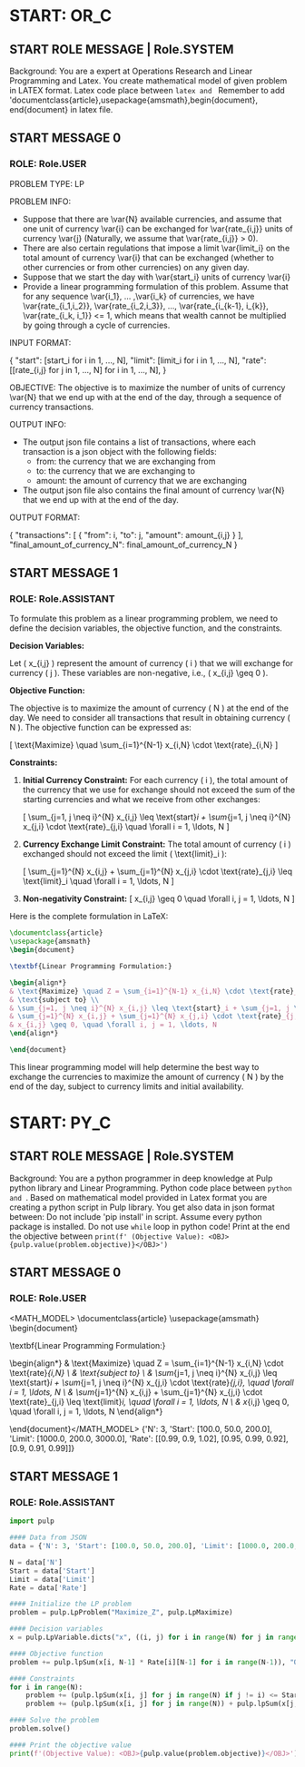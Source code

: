 # START: OR_C 
## START ROLE MESSAGE | Role.SYSTEM 
Background: You are a expert at Operations Research and Linear Programming and Latex. You create mathematical model of given problem in LATEX format. Latex code place between ```latex and ``` Remember to add 'documentclass{article},usepackage{amsmath},begin{document}, end{document} in latex file. 
## START MESSAGE 0 
### ROLE: Role.USER
<DESCRIPTION>
PROBLEM TYPE: LP

PROBLEM INFO: 

- Suppose that there are \var{N} available currencies, and assume that one unit of currency \var{i} can be exchanged for \var{rate_{i,j}} units of currency \var{j} (Naturally, we assume that \var{rate_{i,j}} > 0).
- There are also certain regulations that impose a limit \var{limit_i} on the total amount of currency \var{i} that can be exchanged (whether to other currencies or from other currencies) on any given day.
- Suppose that we start the day with \var{start_i} units of currency \var{i}
- Provide a linear programming formulation of this problem. Assume that for any sequence \var{i_1}, … ,\var{i_k} of currencies, we have \var{rate_{i_1,i_2}}, \var{rate_{i_2,i_3}}, ..., \var{rate_{i_{k-1}, i_{k}}, \var{rate_{i_k, i_1}} <= 1, which means that wealth cannot be multiplied by going through a cycle of currencies.

INPUT FORMAT: 

{
    "start": [start_i for i in 1, ..., N],
    "limit": [limit_i for i in 1, ..., N],
    "rate": [[rate_{i,j} for j in 1, ..., N] for i in 1, ..., N],
}

OBJECTIVE: The objective is to maximize the number of units of currency \var{N} that we end up with at the end of the day, through a sequence of currency transactions.

OUTPUT INFO: 

- The output json file contains a list of transactions, where each transaction is a json object with the following fields:
    - from: the currency that we are exchanging from
    - to: the currency that we are exchanging to
    - amount: the amount of currency that we are exchanging
- The output json file also contains the final amount of currency \var{N} that we end up with at the end of the day.

OUTPUT FORMAT: 

{
    "transactions": [
        {
            "from": i,
            "to": j,
            "amount": amount_{i,j}
        }
    ],
    "final_amount_of_currency_N": final_amount_of_currency_N
}
</DESCRIPTION>


## START MESSAGE 1 
### ROLE: Role.ASSISTANT
To formulate this problem as a linear programming problem, we need to define the decision variables, the objective function, and the constraints.

**Decision Variables:**

Let \( x_{i,j} \) represent the amount of currency \( i \) that we will exchange for currency \( j \). These variables are non-negative, i.e., \( x_{i,j} \geq 0 \).

**Objective Function:**

The objective is to maximize the amount of currency \( N \) at the end of the day. We need to consider all transactions that result in obtaining currency \( N \). The objective function can be expressed as:

\[
\text{Maximize} \quad \sum_{i=1}^{N-1} x_{i,N} \cdot \text{rate}_{i,N}
\]

**Constraints:**

1. **Initial Currency Constraint:**
   For each currency \( i \), the total amount of the currency that we use for exchange should not exceed the sum of the starting currencies and what we receive from other exchanges:

   \[
   \sum_{j=1, j \neq i}^{N} x_{i,j} \leq \text{start}_i + \sum_{j=1, j \neq i}^{N} x_{j,i} \cdot \text{rate}_{j,i} \quad \forall i = 1, \ldots, N
   \]

2. **Currency Exchange Limit Constraint:**
   The total amount of currency \( i \) exchanged should not exceed the limit \( \text{limit}_i \):

   \[
   \sum_{j=1}^{N} x_{i,j} + \sum_{j=1}^{N} x_{j,i} \cdot \text{rate}_{j,i} \leq \text{limit}_i \quad \forall i = 1, \ldots, N
   \]

3. **Non-negativity Constraint:**
   \[
   x_{i,j} \geq 0 \quad \forall i, j = 1, \ldots, N
   \]

Here is the complete formulation in LaTeX:

```latex
\documentclass{article}
\usepackage{amsmath}
\begin{document}

\textbf{Linear Programming Formulation:}

\begin{align*}
& \text{Maximize} \quad Z = \sum_{i=1}^{N-1} x_{i,N} \cdot \text{rate}_{i,N} \\
& \text{subject to} \\
& \sum_{j=1, j \neq i}^{N} x_{i,j} \leq \text{start}_i + \sum_{j=1, j \neq i}^{N} x_{j,i} \cdot \text{rate}_{j,i}, \quad \forall i = 1, \ldots, N \\
& \sum_{j=1}^{N} x_{i,j} + \sum_{j=1}^{N} x_{j,i} \cdot \text{rate}_{j,i} \leq \text{limit}_i, \quad \forall i = 1, \ldots, N \\
& x_{i,j} \geq 0, \quad \forall i, j = 1, \ldots, N
\end{align*}

\end{document}
```

This linear programming model will help determine the best way to exchange the currencies to maximize the amount of currency \( N \) by the end of the day, subject to currency limits and initial availability.

# START: PY_C 
## START ROLE MESSAGE | Role.SYSTEM 
Background: You are a python programmer in deep knowledge at Pulp python library and Linear Programming. Python code place between ```python and ```. Based on mathematical model provided in Latex format you are creating a python script in Pulp library. You get also data in json format between: <DATA></DATA> Do not include 'pip install' in script. Assume every python package is installed. Do not use `while` loop in python code! Print at the end the objective between <OBJ></OBJ> `print(f' (Objective Value): <OBJ>{pulp.value(problem.objective)}</OBJ>')` 
## START MESSAGE 0 
### ROLE: Role.USER
<MATH_MODEL>
\documentclass{article}
\usepackage{amsmath}
\begin{document}

\textbf{Linear Programming Formulation:}

\begin{align*}
& \text{Maximize} \quad Z = \sum_{i=1}^{N-1} x_{i,N} \cdot \text{rate}_{i,N} \\
& \text{subject to} \\
& \sum_{j=1, j \neq i}^{N} x_{i,j} \leq \text{start}_i + \sum_{j=1, j \neq i}^{N} x_{j,i} \cdot \text{rate}_{j,i}, \quad \forall i = 1, \ldots, N \\
& \sum_{j=1}^{N} x_{i,j} + \sum_{j=1}^{N} x_{j,i} \cdot \text{rate}_{j,i} \leq \text{limit}_i, \quad \forall i = 1, \ldots, N \\
& x_{i,j} \geq 0, \quad \forall i, j = 1, \ldots, N
\end{align*}

\end{document}</MATH_MODEL>
<DATA>
{'N': 3, 'Start': [100.0, 50.0, 200.0], 'Limit': [1000.0, 200.0, 3000.0], 'Rate': [[0.99, 0.9, 1.02], [0.95, 0.99, 0.92], [0.9, 0.91, 0.99]]}</DATA>


## START MESSAGE 1 
### ROLE: Role.ASSISTANT
```python
import pulp

#### Data from JSON
data = {'N': 3, 'Start': [100.0, 50.0, 200.0], 'Limit': [1000.0, 200.0, 3000.0], 'Rate': [[0.99, 0.9, 1.02], [0.95, 0.99, 0.92], [0.9, 0.91, 0.99]]}

N = data['N']
Start = data['Start']
Limit = data['Limit']
Rate = data['Rate']

#### Initialize the LP problem
problem = pulp.LpProblem("Maximize_Z", pulp.LpMaximize)

#### Decision variables
x = pulp.LpVariable.dicts("x", ((i, j) for i in range(N) for j in range(N)), lowBound=0)

#### Objective function
problem += pulp.lpSum(x[i, N-1] * Rate[i][N-1] for i in range(N-1)), "Objective"

#### Constraints
for i in range(N):
    problem += (pulp.lpSum(x[i, j] for j in range(N) if j != i) <= Start[i] + pulp.lpSum(x[j, i] * Rate[j][i] for j in range(N) if j != i)), f"Start_Constraint_{i}"
    problem += (pulp.lpSum(x[i, j] for j in range(N)) + pulp.lpSum(x[j, i] * Rate[j][i] for j in range(N)) <= Limit[i]), f"Limit_Constraint_{i}"

#### Solve the problem
problem.solve()

#### Print the objective value
print(f'(Objective Value): <OBJ>{pulp.value(problem.objective)}</OBJ>')
```


